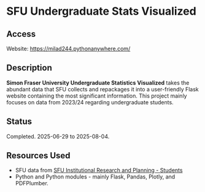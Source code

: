 # SFU Undergraduate Stats Visualized

## Access
Website: https://milad244.pythonanywhere.com/

## Description
**Simon Fraser University Undergraduate Statistics Visualized** takes the abundant data that SFU collects and repackages it into a user-friendly Flask website containing the most significant information. This project mainly focuses on data from 2023/24 regarding undergraduate students.

## Status
Completed. 2025-06-29 to 2025-08-04.

## Resources Used
- SFU data from [SFU Institutional Research and Planning - Students](https://www.sfu.ca/irp/students.html)
- Python and Python modules - mainly Flask, Pandas, Plotly, and PDFPlumber.
